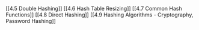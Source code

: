 [[4.5 Double Hashing]]
[[4.6 Hash Table Resizing]]
[[4.7 Common Hash Functions]]
[[4.8 Direct Hashing]]
[[4.9 Hashing Algorithms - Cryptography, Password Hashing]]